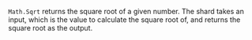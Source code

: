 `Math.Sqrt` returns the square root of a given number. The shard takes an input, which is the value to calculate the square root of, and returns the square root as the output.

